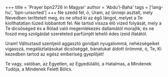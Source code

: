 +++
title = 'Prayer bpn2726 in Magyar'
author = 'Abdu'l-Bahá'
tags = ['lang-hu', 'bpn-unsorted']
+++
Ne szedd fel, ó, Uram, az ünnepi asztalt, mely Nevedben teríttetett meg, és ne oltsd ki az égő lángot, melyet a Te kiolthatatlan tüzed lobbantott fel. Ne tartsd vissza élő vized folyását, mely a Te dicsőséged és a Rólad való megemlékezés dallamától morajlik, és ne foszd meg szolgáidat szereteted parfümjét lehelő édes ízeid illatától.

Uram! Változtasd szentjeid aggasztó gondjait nyugalommá, nehézségeiket vigasszá, megaláztatásukat dicsőséggé, bánatukat áldott örömmé, ó, Te, Ki kezedben tartod az egész emberiség gyeplőjét!

Te vagy, valóban, az Egyetlen, az Egyedülálló, a Hatalmas, a Mindenek Tudója, a Mindenek Felett Bölcs.
